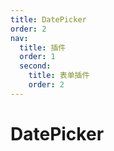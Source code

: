 ```yaml
---
title: DatePicker
order: 2
nav:
  title: 插件
  order: 1
  second:
    title: 表单插件
    order: 2
---
```


# DatePicker

<code src="./demos/index.tsx" ></code>
